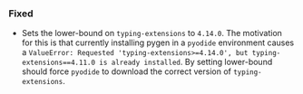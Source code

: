 
### Fixed

- Sets the lower-bound on `typing-extensions` to `4.14.0`. The
motivation for this is that currently installing pygen in a `pyodide`
environment causes a `ValueError: Requested 'typing-extensions>=4.14.0',
but typing-extensions==4.11.0 is already installed`. By setting
lower-bound should force `pyodide` to download the correct version of
`typing-extensions`.